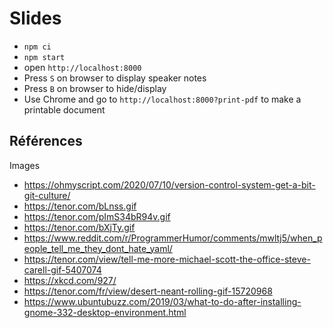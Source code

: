 # Slides

- `npm ci`
- `npm start`
- open `http://localhost:8000`
- Press `S` on browser to display speaker notes
- Press `B` on browser to hide/display
- Use Chrome and go to `http://localhost:8000?print-pdf` to make a printable document

## Références

Images

- <https://ohmyscript.com/2020/07/10/version-control-system-get-a-bit-git-culture/>
- <https://tenor.com/bLnss.gif>
- <https://tenor.com/pImS34bR94v.gif>
- <https://tenor.com/bXjTy.gif>
- <https://www.reddit.com/r/ProgrammerHumor/comments/mwltj5/when_people_tell_me_they_dont_hate_yaml/>
- <https://tenor.com/view/tell-me-more-michael-scott-the-office-steve-carell-gif-5407074>
- <https://xkcd.com/927/>
- <https://tenor.com/fr/view/desert-neant-rolling-gif-15720968>
- <https://www.ubuntubuzz.com/2019/03/what-to-do-after-installing-gnome-332-desktop-environment.html>
